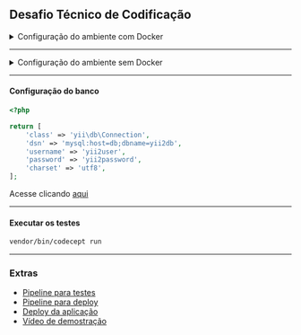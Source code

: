 ## Desafio Técnico de Codificação

<details>
<summary>Configuração do ambiente com Docker </summary>

> `OBS:` É obrigatório ter o docker instalado, caso não tenha, clique [aqui](https://www.docker.com/get-started/)

> No ambiente com o docker, já vem configurado o serviço do MySQL e PhpMyAdmin, você pode conferir clicando [aqui](./docker-compose.yml)


1º Passo: Clonar o repositório
```cmd
git clone git@github.com:dhiegopereira/todo-list-Yii2.git
```
2º Passo: Acessar a pasta do projeto
```cmd
cd todo-list-Yii2
```
3º Passo: Executar com o docker composer
```cmd
docker composer up -d 
```
4º Passo: Acessar a aplicação

> http://localhost:8080 

5º Passo: Acessar o PhpMyAdmin

> http://localhost:8081 

</details>

---

<details>
<summary>Configuração do ambiente sem Docker</summary>

> `OBS:` Para esse ambiente, deve instalar o MySQL, pois é o banco que será utilizando na aplicação

1º Passo: Clonar o repositório
```cmd
git clone git@github.com:dhiegopereira/todo-list-Yii2.git
```
2º Passo: Instalação das depedências do projeto
```cmd
composer install
```
3º Passo: Executar as migrações do banco
```cmd
php yii migrate
```
4º Passo: Iniciar a aplicação
```cmd
php yii serve
```
5º Passo: Acessar sua aplicação

> http://localhost:8080 
</details>

---

#### Configuração do banco
```php
<?php

return [
    'class' => 'yii\db\Connection',
    'dsn' => 'mysql:host=db;dbname=yii2db',
    'username' => 'yii2user',
    'password' => 'yii2password',
    'charset' => 'utf8',
];
```
Acesse clicando [aqui](./app/config/db.php)

---

#### Executar os testes

```cmd
vendor/bin/codecept run
```

---
### Extras
- [Pipeline para testes](.github/workflows/test.yml)
- [Pipeline para deploy](.github/workflows/deploy.yml)
- [Deploy da aplicação](http://172.191.49.248:8080/)
- [Vídeo de demostração](https://drive.google.com/file/d/1g7lGHCVs4i6vBNRzgvduKJHdSyG98Ev3/view?usp=sharing)
